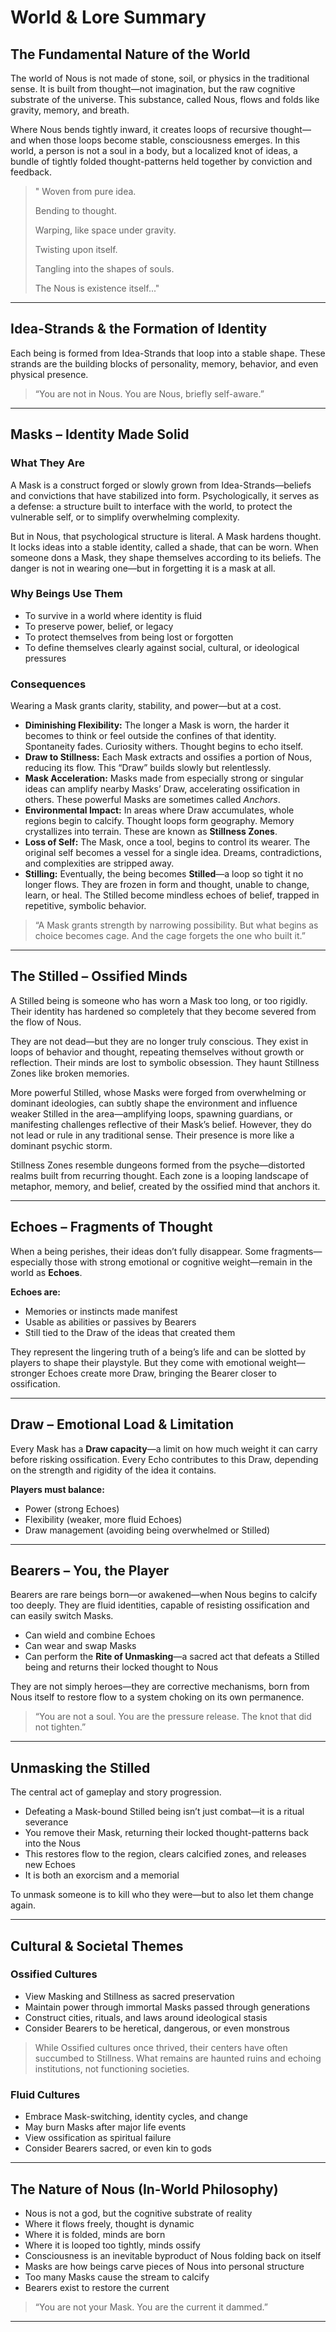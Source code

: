 # World & Lore Summary

## The Fundamental Nature of the World

The world of Nous is not made of stone, soil, or physics in the traditional sense. It is built from thought—not imagination, but the raw cognitive substrate of the universe. This substance, called Nous, flows and folds like gravity, memory, and breath.

Where Nous bends tightly inward, it creates loops of recursive thought—and when those loops become stable, consciousness emerges. In this world, a person is not a soul in a body, but a localized knot of ideas, a bundle of tightly folded thought-patterns held together by conviction and feedback.

> " Woven from pure idea.
> 
>    Bending to thought.
> 
> Warping, like space under gravity.
> 
> 	Twisting upon itself.
> 
> Tangling into the shapes of souls.
>
> The Nous is existence itself..."

---

## Idea-Strands & the Formation of Identity

Each being is formed from Idea-Strands that loop into a stable shape. These strands are the building blocks of personality, memory, behavior, and even physical presence.

> “You are not in Nous. You are Nous, briefly self-aware.”

---

## Masks – Identity Made Solid

### What They Are

A Mask is a construct forged or slowly grown from Idea-Strands—beliefs and convictions that have stabilized into form. Psychologically, it serves as a defense: a structure built to interface with the world, to protect the vulnerable self, or to simplify overwhelming complexity.

But in Nous, that psychological structure is literal. A Mask hardens thought. It locks ideas into a stable identity, called a shade, that can be worn. When someone dons a Mask, they shape themselves according to its beliefs. The danger is not in wearing one—but in forgetting it is a mask at all.

### Why Beings Use Them

- To survive in a world where identity is fluid
- To preserve power, belief, or legacy
- To protect themselves from being lost or forgotten
- To define themselves clearly against social, cultural, or ideological pressures

### Consequences

Wearing a Mask grants clarity, stability, and power—but at a cost.

- **Diminishing Flexibility:** The longer a Mask is worn, the harder it becomes to think or feel outside the confines of that identity. Spontaneity fades. Curiosity withers. Thought begins to echo itself.
- **Draw to Stillness:** Each Mask extracts and ossifies a portion of Nous, reducing its flow. This “Draw” builds slowly but relentlessly.
- **Mask Acceleration:** Masks made from especially strong or singular ideas can amplify nearby Masks’ Draw, accelerating ossification in others. These powerful Masks are sometimes called *Anchors*.
- **Environmental Impact:** In areas where Draw accumulates, whole regions begin to calcify. Thought loops form geography. Memory crystallizes into terrain. These are known as **Stillness Zones**.
- **Loss of Self:** The Mask, once a tool, begins to control its wearer. The original self becomes a vessel for a single idea. Dreams, contradictions, and complexities are stripped away.
- **Stilling:** Eventually, the being becomes **Stilled**—a loop so tight it no longer flows. They are frozen in form and thought, unable to change, learn, or heal. The Stilled become mindless echoes of belief, trapped in repetitive, symbolic behavior.

> “A Mask grants strength by narrowing possibility. But what begins as choice becomes cage. And the cage forgets the one who built it.”

---

## The Stilled – Ossified Minds

A Stilled being is someone who has worn a Mask too long, or too rigidly. Their identity has hardened so completely that they become severed from the flow of Nous.

They are not dead—but they are no longer truly conscious. They exist in loops of behavior and thought, repeating themselves without growth or reflection. Their minds are lost to symbolic obsession. They haunt Stillness Zones like broken memories.

More powerful Stilled, whose Masks were forged from overwhelming or dominant ideologies, can subtly shape the environment and influence weaker Stilled in the area—amplifying loops, spawning guardians, or manifesting challenges reflective of their Mask’s belief. However, they do not lead or rule in any traditional sense. Their presence is more like a dominant psychic storm.

Stillness Zones resemble dungeons formed from the psyche—distorted realms built from recurring thought. Each zone is a looping landscape of metaphor, memory, and belief, created by the ossified mind that anchors it.

---

## Echoes – Fragments of Thought

When a being perishes, their ideas don’t fully disappear. Some fragments—especially those with strong emotional or cognitive weight—remain in the world as **Echoes**.

**Echoes are:**

- Memories or instincts made manifest
- Usable as abilities or passives by Bearers
- Still tied to the Draw of the ideas that created them

They represent the lingering truth of a being’s life and can be slotted by players to shape their playstyle. But they come with emotional weight—stronger Echoes create more Draw, bringing the Bearer closer to ossification.

---

## Draw – Emotional Load & Limitation

Every Mask has a **Draw capacity**—a limit on how much weight it can carry before risking ossification. Every Echo contributes to this Draw, depending on the strength and rigidity of the idea it contains.

**Players must balance:**

- Power (strong Echoes)
- Flexibility (weaker, more fluid Echoes)
- Draw management (avoiding being overwhelmed or Stilled)

---

## Bearers – You, the Player

Bearers are rare beings born—or awakened—when Nous begins to calcify too deeply. They are fluid identities, capable of resisting ossification and can easily switch Masks.

- Can wield and combine Echoes
- Can wear and swap Masks
- Can perform the **Rite of Unmasking**—a sacred act that defeats a Stilled being and returns their locked thought to Nous

They are not simply heroes—they are corrective mechanisms, born from Nous itself to restore flow to a system choking on its own permanence.

> “You are not a soul. You are the pressure release. The knot that did not tighten.”

---

## Unmasking the Stilled

The central act of gameplay and story progression.

- Defeating a Mask-bound Stilled being isn’t just combat—it is a ritual severance
- You remove their Mask, returning their locked thought-patterns back into the Nous
- This restores flow to the region, clears calcified zones, and releases new Echoes
- It is both an exorcism and a memorial

To unmask someone is to kill who they were—but to also let them change again.

---

## Cultural & Societal Themes

### Ossified Cultures

- View Masking and Stillness as sacred preservation
- Maintain power through immortal Masks passed through generations
- Construct cities, rituals, and laws around ideological stasis
- Consider Bearers to be heretical, dangerous, or even monstrous

> While Ossified cultures once thrived, their centers have often succumbed to Stillness. What remains are haunted ruins and echoing institutions, not functioning societies.

### Fluid Cultures

- Embrace Mask-switching, identity cycles, and change
- May burn Masks after major life events
- View ossification as spiritual failure
- Consider Bearers sacred, or even kin to gods

---

## The Nature of Nous (In-World Philosophy)

- Nous is not a god, but the cognitive substrate of reality
- Where it flows freely, thought is dynamic
- Where it is folded, minds are born
- Where it is looped too tightly, minds ossify
- Consciousness is an inevitable byproduct of Nous folding back on itself
- Masks are how beings carve pieces of Nous into personal structure
- Too many Masks cause the stream to calcify
- Bearers exist to restore the current

> “You are not your Mask. You are the current it dammed.”

---
